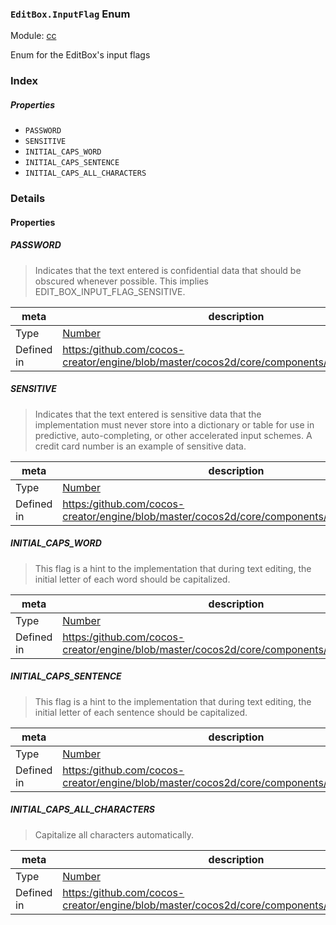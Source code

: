 ### `EditBox.InputFlag` Enum



Module: [cc](../modules/cc.md)




Enum for the EditBox's input flags

### Index

##### Properties

  - `PASSWORD`
  - `SENSITIVE`
  - `INITIAL_CAPS_WORD`
  - `INITIAL_CAPS_SENTENCE`
  - `INITIAL_CAPS_ALL_CHARACTERS`

### Details

#### Properties


##### PASSWORD

> Indicates that the text entered is confidential data that should be
obscured whenever possible. This implies EDIT_BOX_INPUT_FLAG_SENSITIVE.

| meta | description |
|------|-------------|
| Type | <a href="https://developer.mozilla.org/en/JavaScript/Reference/Global_Objects/Number" class="crosslink external" target="_blank">Number</a> |
| Defined in | [https:/github.com/cocos-creator/engine/blob/master/cocos2d/core/components/CCEditBox.js:116](https:/github.com/cocos-creator/engine/blob/master/cocos2d/core/components/CCEditBox.js#L116) |



##### SENSITIVE

> Indicates that the text entered is sensitive data that the
implementation must never store into a dictionary or table for use
in predictive, auto-completing, or other accelerated input schemes.
A credit card number is an example of sensitive data.

| meta | description |
|------|-------------|
| Type | <a href="https://developer.mozilla.org/en/JavaScript/Reference/Global_Objects/Number" class="crosslink external" target="_blank">Number</a> |
| Defined in | [https:/github.com/cocos-creator/engine/blob/master/cocos2d/core/components/CCEditBox.js:124](https:/github.com/cocos-creator/engine/blob/master/cocos2d/core/components/CCEditBox.js#L124) |



##### INITIAL_CAPS_WORD

> This flag is a hint to the implementation that during text editing,
the initial letter of each word should be capitalized.

| meta | description |
|------|-------------|
| Type | <a href="https://developer.mozilla.org/en/JavaScript/Reference/Global_Objects/Number" class="crosslink external" target="_blank">Number</a> |
| Defined in | [https:/github.com/cocos-creator/engine/blob/master/cocos2d/core/components/CCEditBox.js:135](https:/github.com/cocos-creator/engine/blob/master/cocos2d/core/components/CCEditBox.js#L135) |



##### INITIAL_CAPS_SENTENCE

> This flag is a hint to the implementation that during text editing,
the initial letter of each sentence should be capitalized.

| meta | description |
|------|-------------|
| Type | <a href="https://developer.mozilla.org/en/JavaScript/Reference/Global_Objects/Number" class="crosslink external" target="_blank">Number</a> |
| Defined in | [https:/github.com/cocos-creator/engine/blob/master/cocos2d/core/components/CCEditBox.js:143](https:/github.com/cocos-creator/engine/blob/master/cocos2d/core/components/CCEditBox.js#L143) |



##### INITIAL_CAPS_ALL_CHARACTERS

> Capitalize all characters automatically.

| meta | description |
|------|-------------|
| Type | <a href="https://developer.mozilla.org/en/JavaScript/Reference/Global_Objects/Number" class="crosslink external" target="_blank">Number</a> |
| Defined in | [https:/github.com/cocos-creator/engine/blob/master/cocos2d/core/components/CCEditBox.js:151](https:/github.com/cocos-creator/engine/blob/master/cocos2d/core/components/CCEditBox.js#L151) |


